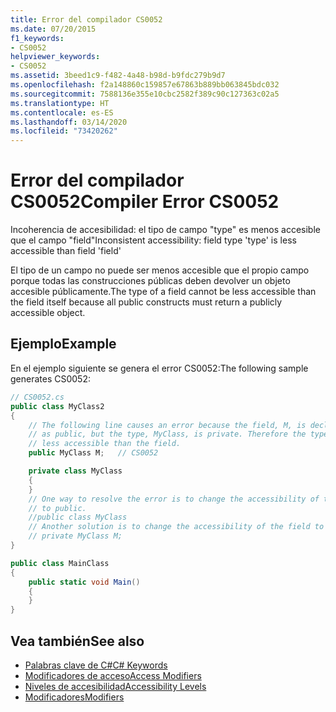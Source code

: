 ```yaml
---
title: Error del compilador CS0052
ms.date: 07/20/2015
f1_keywords:
- CS0052
helpviewer_keywords:
- CS0052
ms.assetid: 3beed1c9-f482-4a48-b98d-b9fdc279b9d7
ms.openlocfilehash: f2a148860c159857e67863b889bb063845bdc032
ms.sourcegitcommit: 7588136e355e10cbc2582f389c90c127363c02a5
ms.translationtype: HT
ms.contentlocale: es-ES
ms.lasthandoff: 03/14/2020
ms.locfileid: "73420262"
---
```

# <a name="compiler-error-cs0052"></a><span data-ttu-id="49114-102">Error del compilador CS0052</span><span class="sxs-lookup"><span data-stu-id="49114-102">Compiler Error CS0052</span></span>

<span data-ttu-id="49114-103">Incoherencia de accesibilidad: el tipo de campo "type" es menos accesible que el campo "field"</span><span class="sxs-lookup"><span data-stu-id="49114-103">Inconsistent accessibility: field type 'type' is less accessible than field 'field'</span></span>

 <span data-ttu-id="49114-104">El tipo de un campo no puede ser menos accesible que el propio campo porque todas las construcciones públicas deben devolver un objeto accesible públicamente.</span><span class="sxs-lookup"><span data-stu-id="49114-104">The type of a field cannot be less accessible than the field itself because all public constructs must return a publicly accessible object.</span></span>

## <a name="example"></a><span data-ttu-id="49114-105">Ejemplo</span><span class="sxs-lookup"><span data-stu-id="49114-105">Example</span></span>

 <span data-ttu-id="49114-106">En el ejemplo siguiente se genera el error CS0052:</span><span class="sxs-lookup"><span data-stu-id="49114-106">The following sample generates CS0052:</span></span>

```csharp
// CS0052.cs
public class MyClass2
{
    // The following line causes an error because the field, M, is declared
    // as public, but the type, MyClass, is private. Therefore the type is
    // less accessible than the field.
    public MyClass M;   // CS0052

    private class MyClass
    {
    }
    // One way to resolve the error is to change the accessibility of the type
    // to public.
    //public class MyClass
    // Another solution is to change the accessibility of the field to private.
    // private MyClass M;
}

public class MainClass
{
    public static void Main()
    {
    }
}
```

## <a name="see-also"></a><span data-ttu-id="49114-107">Vea también</span><span class="sxs-lookup"><span data-stu-id="49114-107">See also</span></span>

- [<span data-ttu-id="49114-108">Palabras clave de C#</span><span class="sxs-lookup"><span data-stu-id="49114-108">C# Keywords</span></span>](../keywords/index.md)
- [<span data-ttu-id="49114-109">Modificadores de acceso</span><span class="sxs-lookup"><span data-stu-id="49114-109">Access Modifiers</span></span>](../keywords/access-modifiers.md)
- [<span data-ttu-id="49114-110">Niveles de accesibilidad</span><span class="sxs-lookup"><span data-stu-id="49114-110">Accessibility Levels</span></span>](../keywords/accessibility-levels.md)
- [<span data-ttu-id="49114-111">Modificadores</span><span class="sxs-lookup"><span data-stu-id="49114-111">Modifiers</span></span>](/dotnet/csharp/language-reference/keywords)
